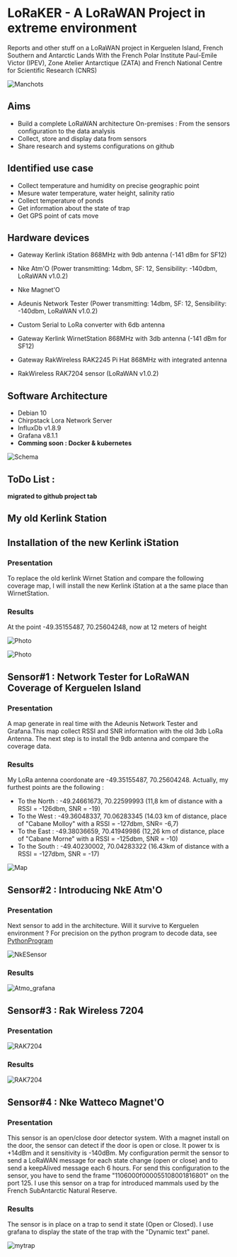 # LoRaKER - A LoRaWAN Project in extreme environment

Reports and other stuff on a LoRaWAN project in Kerguelen Island, French Southern and Antarctic Lands
With the French Polar Institute Paul-Emile Victor (IPEV), Zone Atelier Antarctique (ZATA) and French National Centre for Scientific Research (CNRS)


![Manchots](./media/intro.JPG)

## Aims

- Build a complete LoRaWAN architecture On-premises : From the sensors configuration to the data analysis
- Collect, store and display data from sensors
- Share research and systems configurations on github

## Identified use case

- Collect temperature and humidity on precise geographic point
- Mesure water temperature, water height, salinity ratio 
- Collect temperature of ponds
- Get information about the state of trap
- Get GPS point of cats move

## Hardware devices

- Gateway Kerlink iStation 868MHz with 9db antenna (-141 dBm for SF12)
- Nke Atm'O (Power transmitting: 14dbm, SF: 12, Sensibility: -140dbm, LoRaWAN v1.0.2)
- Nke Magnet'O
- Adeunis Network Tester (Power transmitting: 14dbm, SF: 12, Sensibility: -140dbm, LoRaWAN v1.0.2)
- Custom Serial to LoRa converter with 6db antenna

- Gateway Kerlink WirnetStation 868MHz with 3db antenna (-141 dBm for SF12)
- Gateway RakWireless RAK2245 Pi Hat 868MHz with integrated antenna
- RakWireless RAK7204 sensor (LoRaWAN v1.0.2)
	
## Software Architecture

- Debian 10
- Chirpstack Lora Network Server
- InfluxDb v1.8.9
- Grafana v8.1.1
- **Comming soon : Docker & kubernetes**

![Schema](./media/schema.jpg)

## ToDo List :

**migrated to github project tab**

## My old Kerlink Station

## Installation of the new Kerlink iStation

### Presentation

To replace the old kerlink Wirnet Station and compare the following coverage map, I will install the new Kerlink iStation at a the same place than WirnetStation.

### Results
At the point -49.35155487, 70.25604248, now at 12 meters of height

![Photo](./media/kerlinkistation3.JPG)

![Photo](./media/PositionGeo.png)


## Sensor#1 : Network Tester for LoRaWAN Coverage of Kerguelen Island

### Presentation
A map generate in real time with the Adeunis Network Tester and Grafana.This map collect RSSI and SNR information with the old 3db LoRa Antenna. The next step is to install the 9db antenna and compare the coverage data. 

### Results
My LoRa antenna coordonate are -49.35155487, 70.25604248. Actually, my furthest points are the following : 
 - To the North : -49.24661673, 70.22599993 (11,8 km of distance with a RSSI = -126dbm, SNR = -19)
 - To the West : -49.36048337, 70.06283345 (14.03 km of distance, place of "Cabane Molloy" with a RSSI = -127dbm, SNR= -6,7)
 - To the East : -49.38036659, 70.41949986 (12,26 km of distance, place of "Cabane Morne" with a RSSI = -125dbm, SNR = -10)
 - To the South : -49.40230002, 70.04283322 (16.43km of distance with a RSSI = -127dbm, SNR = -17)

![Map](./media/grafanaLoRaMap4.png)

## Sensor#2 : Introducing NkE Atm'O

### Presentation

Next sensor to add in the architecture. Will it survive to Kerguelen environment ? For precision on the python program to decode data, see [PythonProgram](https://github.com/ClemCrt2/Codec-Report-Batch-Python) 

![NkESensor](./media/CapteurNKEinKerguelen2.jpg)

###  Results

![Atmo_grafana](./media/atmo-grafana.png)

## Sensor#3 : Rak Wireless 7204

### Presentation

![RAK7204](./media/Rak7204_2.png)

### Results

![RAK7204](./media/Rak7204-grafana.png)

## Sensor#4 : Nke Watteco Magnet'O

### Presentation

This sensor is an open/close door detector system. With a magnet install on the door, the sensor can detect if the door is open or close. It power tx is +14dBm and it sensitivity is -140dBm. 
My configuration permit the sensor to send a LoRaWAN message for each state change (open or close) and to send a keepAlived message each 6 hours. For send this configuration to the sensor, you have to send the frame "1106000f000055108001816801" on the port 125.
I use this sensor on a trap for introduced mammals used by the French SubAntarctic Natural Reserve.

### Results

The sensor is in place on a trap to send it state (Open or Closed). I use grafana to display the state of the trap with the "Dynamic text" panel.

![mytrap](./media/CageCo2_all.jpg)

